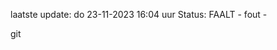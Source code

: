 laatste update: 
do 23-11-2023 16:04   uur 
Status: FAALT - fout - 
<div class="service R">git</div>